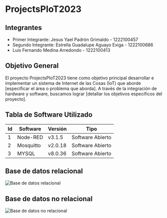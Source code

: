 # ProjectsPIoT2023

## Integrantes
- Primer Integrante: Jesus Yael Padrón Grimaldo - 1222100457
- Segundo Integrante: Estrella Guadalupe Aguayo Exiga - 1222100686
- Luis Fernando Medina Arredondo - 1222100413

## Objetivo General
El proyecto ProjectsPIoT2023 tiene como objetivo principal desarrollar e implementar un sistema de Internet de las Cosas (IoT) que aborde [especificar el área o problema que aborda]. A través de la integración de hardware y software, buscamos lograr [detallar los objetivos específicos del proyecto].

## Tabla de Software Utilizado
| Id  | Software | Versión | Tipo       |
| --- | -------- | ------- | ---------- |
| 1   | Node-RED | v3.1.5  | Software Abierto |
| 2   | Mosquitto| v2.0.18 | Software Abierto |
| 3   | MYSQL    | v8.0.36 | Software Abierto |

## Base de datos relacional
![Base de datos relacional](url_de_la_imagen_del_prototipo_dibujado_a_lapiz)

## Base de datos no relacional
![Base de datos no relacional](url_de_la_imagen_del_circuito_propuesto_en_Fritzing)
